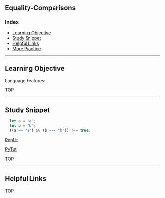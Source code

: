 ## Equality-Comparisons

### Index
* [Learning Objective](#learning-objective)
* [Study Snippet](#study-snippet)
* [Helpful Links](#helpful-links)
* [More Practice](https://elewa-academy.github.io/12345-345)

___

## Learning Objective

Language Features:

[TOP](#index)

___
 
## Study Snippet

```js
  let a = "a";
  let b = "b";
  ((a == "a") && (b === "b")) !== true;
```

[Repl.it](https://repl.it/@Joaoviana/Equality-Comparisons)

[PyTut](https://goo.gl/cyHEQp)

[TOP](#index)

___

## Helpful Links

[TOP](#index)
